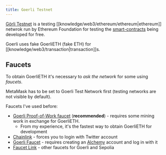 ```yaml
---
title: Goerli Testnet
---
```


[Görli Testnet](https://goerli.net/) is a testing [[knowledge/web3/ethereum/ethereum|ethereum]] netwrok run by Ethereum Foundation for testing the [smart-contracts](/knowledge/web3/smart-contracts.md) being developed for free.

Goerli uses fake GoerliETH (fake ETH) for [[knowledge/web3/transaction|transaction]]s.

## Faucets

To obtain GoerliETH it's necessary to _ask the network_ for some using _faucets_.

MetaMask has to be set to Goerli Test Network first (testing networks are not visible by default).

Faucets I've used before:

- [Goerli Proof-of-Work faucet](https://goerli-faucet.pk910.de/) (**recommended**) - requires some mining work in exchange for GoerliETH.
  - From my experience, it's the fastest way to obtain GoerliETH for development
- [Chainlink](https://faucets.chain.link/) - forces you to login with Twitter account
- [Goerli Faucet](https://goerlifaucet.com) - requires creating an [Alchemy](https://www.alchemy.com/) account and log in with it
- [Faucet Link](https://faucetlink.to/goerli) - other faucets for Goerli and Sepolia

